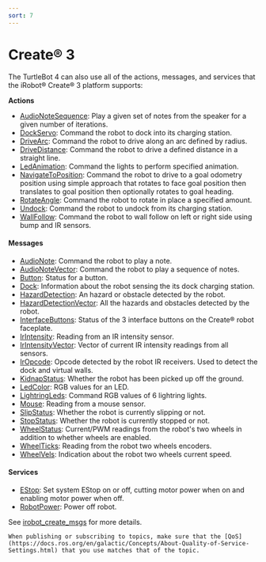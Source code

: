 ```yaml
---
sort: 7
---
```


# Create® 3

The TurtleBot 4 can also use all of the actions, messages, and services that the iRobot® Create® 3 platform supports:

**Actions**
<ul class="list-items">
    <li>
        <a href="https://github.com/iRobotEducation/irobot_create_msgs/blob/main/action/AudioNoteSequence.action">AudioNoteSequence</a>: Play a given set of notes from the speaker for a given number of iterations.
    </li>
    <li>
        <a href="https://github.com/iRobotEducation/irobot_create_msgs/blob/main/action/DockServo.action">DockServo</a>: Command the robot to dock into its charging station.
    </li>
    <li>
        <a href="https://github.com/iRobotEducation/irobot_create_msgs/blob/main/action/DriveArc.action">DriveArc</a>: Command the robot to drive along an arc defined by radius.
    </li>
    <li>
        <a href="https://github.com/iRobotEducation/irobot_create_msgs/blob/main/action/DriveDistance.action">DriveDistance</a>: Command the robot to drive a defined distance in a straight line.
    </li>
    <li>
        <a href="https://github.com/iRobotEducation/irobot_create_msgs/blob/main/action/LedAnimation.action">LedAnimation</a>: Command the lights to perform specified animation.
    </li>
    <li>
        <a href="https://github.com/iRobotEducation/irobot_create_msgs/blob/main/action/NavigateToPosition.action">NavigateToPosition</a>: Command the robot to drive to a goal odometry position using simple approach that rotates to face goal position then translates to goal position then optionally rotates to goal heading.
    </li>
    <li>
        <a href="https://github.com/iRobotEducation/irobot_create_msgs/blob/main/action/RotateAngle.action">RotateAngle</a>: Command the robot to rotate in place a specified amount.
    </li>
    <li>
        <a href="https://github.com/iRobotEducation/irobot_create_msgs/blob/main/action/Undock.action">Undock</a>: Command the robot to undock from its charging station.
    </li>
    <li>
        <a href="https://github.com/iRobotEducation/irobot_create_msgs/blob/main/action/WallFollow.action">WallFollow</a>: Command the robot to wall follow on left or right side using bump and IR sensors.
    </li>
</ul>

#### Messages
* [AudioNote](https://github.com/iRobotEducation/irobot_create_msgs/blob/main/msg/AudioNote.msg): Command the robot to play a note.
* [AudioNoteVector](https://github.com/iRobotEducation/irobot_create_msgs/blob/main/msg/AudioNoteVector.msg): Command the robot to play a sequence of notes.
* [Button](https://github.com/iRobotEducation/irobot_create_msgs/blob/main/msg/Button.msg): Status for a button.
* [Dock](https://github.com/iRobotEducation/irobot_create_msgs/blob/main/msg/Dock.msg): Information about the robot sensing the its dock charging station.
* [HazardDetection](https://github.com/iRobotEducation/irobot_create_msgs/blob/main/msg/HazardDetection.msg): An hazard or obstacle detected by the robot.
* [HazardDetectionVector](https://github.com/iRobotEducation/irobot_create_msgs/blob/main/msg/HazardDetectionVector.msg): All the hazards and obstacles detected by the robot.
* [InterfaceButtons](https://github.com/iRobotEducation/irobot_create_msgs/blob/main/msg/InterfaceButtons.msg): Status of the 3 interface buttons on the Create® robot faceplate.
* [IrIntensity](https://github.com/iRobotEducation/irobot_create_msgs/blob/main/msg/IrIntensity.msg): Reading from an IR intensity sensor.
* [IrIntensityVector](https://github.com/iRobotEducation/irobot_create_msgs/blob/main/msg/IrIntensityVector.msg): Vector of current IR intensity readings from all sensors.
* [IrOpcode](https://github.com/iRobotEducation/irobot_create_msgs/blob/main/msg/IrOpcode.msg): Opcode detected by the robot IR receivers. Used to detect the dock and virtual walls.
* [KidnapStatus](https://github.com/iRobotEducation/irobot_create_msgs/blob/main/msg/KidnapStatus.msg): Whether the robot has been picked up off the ground.
* [LedColor](https://github.com/iRobotEducation/irobot_create_msgs/blob/main/msg/LedColor.msg): RGB values for an LED.
* [LightringLeds](https://github.com/iRobotEducation/irobot_create_msgs/blob/main/msg/LightringLeds.msg): Command RGB values of 6 lightring lights.
* [Mouse](https://github.com/iRobotEducation/irobot_create_msgs/blob/main/msg/Mouse.msg): Reading from a mouse sensor.
* [SlipStatus](https://github.com/iRobotEducation/irobot_create_msgs/blob/main/msg/SlipStatus.msg): Whether the robot is currently slipping or not.
* [StopStatus](https://github.com/iRobotEducation/irobot_create_msgs/blob/main/msg/StopStatus.msg): Whether the robot is currently stopped or not.
* [WheelStatus](https://github.com/iRobotEducation/irobot_create_msgs/blob/main/msg/WheelStatus.msg): Current/PWM readings from the robot's two wheels in addition to whether wheels are enabled.
* [WheelTicks](https://github.com/iRobotEducation/irobot_create_msgs/blob/main/msg/WheelTicks.msg): Reading from the robot two wheels encoders.
* [WheelVels](https://github.com/iRobotEducation/irobot_create_msgs/blob/main/msg/WheelVels.msg): Indication about the robot two wheels current speed.

#### Services
* [EStop](https://github.com/iRobotEducation/irobot_create_msgs/blob/main/srv/EStop.srv): Set system EStop on or off, cutting motor power when on and enabling motor power when off.
* [RobotPower](https://github.com/iRobotEducation/irobot_create_msgs/blob/main/srv/RobotPower.srv): Power off robot.

See [irobot_create_msgs](https://github.com/iRobotEducation/irobot_create_msgs) for more details.

```note
When publishing or subscribing to topics, make sure that the [QoS](https://docs.ros.org/en/galactic/Concepts/About-Quality-of-Service-Settings.html) that you use matches that of the topic.
```